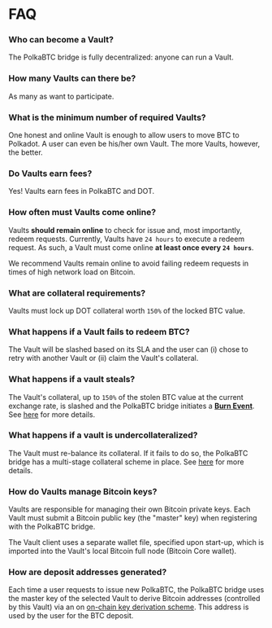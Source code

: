 # FAQ

### Who can become a Vault?

The PolkaBTC bridge is fully decentralized: anyone can run a Vault.

### How many Vaults can there be?

As many as want to participate.

### What is the minimum number of required Vaults?

One honest and online Vault is enough to allow users to move BTC to Polkadot. A user can even be his/her own Vault. The more Vaults, however, the better.

### Do Vaults earn fees?

Yes! Vaults earn fees in PolkaBTC and DOT.

### How often must Vaults come online?

Vaults **should remain online** to check for issue and, most importantly, redeem requests.
Currently, Vaults have ``24 hours`` to execute a redeem request.
As such, a Vault must come online **at least once every ``24 hours``**.

We recommend Vaults remain online to avoid failing redeem requests in times of high network load on Bitcoin.

### What are collateral requirements?

Vaults must lock up DOT collateral worth ``150%`` of the locked BTC value.

### What happens if a Vault fails to redeem BTC?

The Vault will be slashed based on its SLA and the user can (i) chose to retry with another Vault or (ii) claim the Vault's collateral.

### What happens if a vault steals?

The Vault's collateral, up to ``150%`` of the stolen BTC value at the current exchange rate, is slashed and the PolkaBTC bridge initiates a [**Burn Event**](/overview?id=burn-event-restoring-a-11-physical-peg).
See [here](/vault/overview?id=collateral) for more details.

### What happens if a vault is undercollateralized?

The Vault must re-balance its collateral. If it fails to do so, the PolkaBTC bridge has a multi-stage collateral scheme in place. See [here](/vault/overview?id=over-collateralization) for more details.

### How do Vaults manage Bitcoin keys?

Vaults are responsible for managing their own Bitcoin private keys.
Each Vault must submit a Bitcoin public key (the "master" key) when registering with the PolkaBTC bridge.

The Vault client uses a separate wallet file, specified upon start-up, which is imported into the Vault's local Bitcoin full node (Bitcoin Core wallet).

### How are deposit addresses generated?

Each time a user requests to issue new PolkaBTC, the PolkaBTC bridge uses the master key of the selected Vault to derive Bitcoin addresses (controlled by this Vault) via an on [on-chain key derivation scheme](https://interlay.gitlab.io/polkabtc-spec/security_performance/security-analysis.html). This address is used by the user for the BTC deposit.
